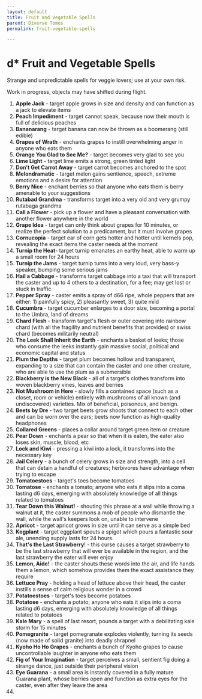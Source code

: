 ```yaml
---
layout: default
title: Fruit and Vegetable Spells
parent: Diverse Tomes
permalink: fruit-vegetable-spells

---
```


# d* Fruit and Vegetable Spells

Strange and unpredictable spells for veggie lovers; use at your own risk.

Work in progress, objects may have shifted during flight.

1. **Apple Jack** - target apple grows in size and density and can function as a jack to elevate items
2. **Peach Impediment** - target cannot speak, because now their mouth is full of delicious peaches
3. **Bananarang** - target banana can now be thrown as a boomerang (still edible)
4. **Grapes of Wrath** - enchants grapes to instill overwhelming anger in anyone who eats them
5. **Orange You Glad to See Me?** - target becomes very glad to see you
6. **Lime Light** - target lime emits a strong, green tinted light
7. **Don’t Get Carrot Away** - target carrot becomes anchored to the spot
8. **Melondramatic** - target melon gains sentience, speech, extreme emotions and a desire for attention
9. **Berry Nice** - enchant berries so that anyone who eats them is berry amenable to your suggestions
10. **Rutabad Grandma** - transforms target into a very old and very grumpy rutabaga grandma
11. **Call a Flower** - pick up a flower and have a pleasant conversation with another flower anywhere in the world 
12. **Grape Idea** - target can only think about grapes for 10 minutes, or realize the perfect solution to a predicament, but it must involve grapes
13. **Cornucopia** - target ear of corn gets hotter and hotter until kernels pop, revealing the exact items the caster needs at the moment
14. **Turnip the Heat**- target turnip emanates an earthy heat, able to warm up a small room for 24 hours
15. **Turnip the Jams** - target turnip turns into a very loud, very bass-y speaker, bumping some serious jams
16. **Hail a Cabbage** - transforms target cabbage into a taxi that will transport the caster and up to 4 others to a destination, for a fee; may get lost or stuck in traffic
17. **Pepper Spray** - caster emits a spray of d66 ripe, whole peppers that are either: 1) painfully spicy, 2) pleasantly sweet, 3) quite mild 
18. **Cucumbra** - target cucumber enlarges to a door size, becoming a portal to the Umbra, land of dreams
19.  **Chard Flesh** - transform target's flesh or outer covering into rainbow chard (with all the fragility and nutrient benefits that provides) or swiss chard (becomes militarily neutral)
19.  **The Leek Shall Inherit the Earth** - enchants a basket of leeks; those who consume the leeks instantly gain massive social, political and economic capital and status
19.  **Plum the Depths** - target plum becomes hollow and transparent, expanding to a size that can contain the caster and one other creature, who are able to use the plum as a submersible 
19.  **Blackberry is the New Black** - all of a target's clothes transform into woven blackberry vines, leaves and berries
19.  **Not Mushroom in Here** - slowly fills a contained space (such as a closet, room or vehicle) entirely with mushrooms of all known (and undiscovered) varieties. Mix of beneficial, poisonous, and benign.
19.  **Beets by Dre** - two target beets grow shoots that connect to each other and can be worn over the ears; beets now function as high-quality headphones
19.  **Collared Greens** - places a collar around target green item or creature
19.  **Pear Down** - enchants a pear so that when it is eaten, the eater also loses skin, muscle, blood, etc
19.  **Lock and Kiwi** - pressing a kiwi into a lock, it transforms into the necessary key
19.  **Jail Celery** - a bunch of celery grows in size and strength, into a cell that can detain a handful of creatures; herbivores have advantage when trying to escape
19.  **Tomatoestoes** - target's toes become tomatoes
19.  **Tomatose** - enchants a tomato; anyone who eats it slips into a coma lasting d6 days, emerging with absolutely knowledge of all things related to tomatoes
19.  **Tear Down this Walnut!** - shouting this phrase at a wall while throwing a walnut at it, the caster summons a mob of people who dismantle the wall, while the wall's keepers look on, unable to intervene
19.  **Apricot** - target apricot grows in size until it can serve as a simple bed
19.  **Kegplant** - target eggplant spouts a spigot which pours a fantastic sour ale, unending supply lasts for 24 hours.
19.  **That's the Last Strawberry**! - this curse causes a target strawberry to be the last strawberry that will ever be available in the region, and the last strawberry the eater will ever enjoy
19.  **Lemon, Aide!** - the caster shouts these words into the air, and life hands them a lemon, which somehow provides them the exact assistance they require
19.  **Lettuce Pray** - holding a head of lettuce above their head, the caster instills a sense of calm religious wonder in a crowd
19.  **Potatoestoes** - target's toes become potatoes
38. **Potatose** - enchants a potato; anyone who eats it slips into a coma lasting d6 days, emerging with absolutely knowledge of all things related to potatoes
39. **Kale Mary** - a spell of last resort, pounds a target with a debilitating kale storm for 15 minutes
40. **Pomegranite** - target pomegranate explodes violently, turning its seeds (now made of solid granite) into deadly shrapnel
41. **Kyoho Ho Ho Grapes** - enchants a bunch of Kyoho grapes to cause uncontrollable laughter in anyone who eats them
42. **Fig of Your Imagination** - target perceives a small, sentient fig doing a strange dance, just outside their peripheral vision
43. **Eye Guarana** - a small area is instantly covered in a fully mature Guarana plant, whose berries open and function as extra eyes for the caster, even after they leave the area
44. 